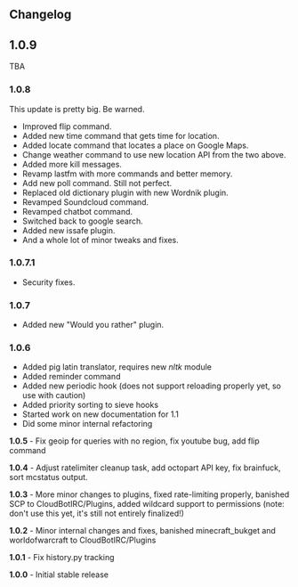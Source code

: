 ## Changelog

## 1.0.9
TBA

### 1.0.8
This update is pretty big. Be warned.
 * Improved flip command.
 * Added new time command that gets time for location.
 * Added locate command that locates a place on Google Maps.
 * Change weather command to use new location API from the two above.
 * Added more kill messages.
 * Revamp lastfm with more commands and better memory.
 * Add new poll command. Still not perfect.
 * Replaced old dictionary plugin with new Wordnik plugin.
 * Revamped Soundcloud command.
 * Revamped chatbot command.
 * Switched back to google search.
 * Added new issafe plugin.
 * And a whole lot of minor tweaks and fixes.

### 1.0.7.1
 * Security fixes.

### 1.0.7
 * Added new "Would you rather" plugin.

### 1.0.6
 * Added pig latin translator, requires new *nltk* module
 * Added reminder command
 * Added new periodic hook (does not support reloading properly yet, so use with caution)
 * Added priority sorting to sieve hooks
 * Started work on new documentation for 1.1
 * Did some minor internal refactoring

**1.0.5** - Fix geoip for queries with no region, fix youtube bug, add flip command

**1.0.4** - Adjust ratelimiter cleanup task, add octopart API key, fix brainfuck, sort mcstatus output.

**1.0.3** - More minor changes to plugins, fixed rate-limiting properly, banished SCP to CloudBotIRC/Plugins, added wildcard support to permissions (note: don't use this yet, it's still not entirely finalized!)

**1.0.2** - Minor internal changes and fixes, banished minecraft_bukget and worldofwarcraft to CloudBotIRC/Plugins

**1.0.1** - Fix history.py tracking

**1.0.0** - Initial stable release
